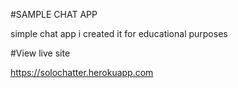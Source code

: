 #SAMPLE CHAT APP

simple chat app i created it for educational purposes

#View live site

https://solochatter.herokuapp.com
